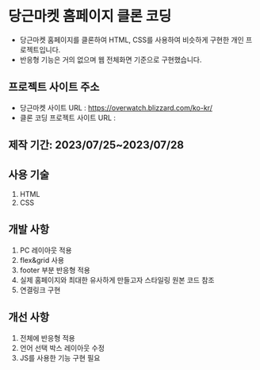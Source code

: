# 당근마켓 홈페이지 클론 코딩 

- 당근마켓 홈페이지를 클론하여 HTML, CSS를 사용하여 비슷하게 구현한 개인 프로젝트입니다.
- 반응형 기능은 거의 없으며 웹 전체화면 기준으로 구현했습니다.

## 프로젝트 사이트 주소
- 당근마켓 사이트 URL : https://overwatch.blizzard.com/ko-kr/  
- 클론 코딩 프로젝트 사이트 URL :   

## 제작 기간: 2023/07/25~2023/07/28
## 사용 기술
1. HTML
2. CSS


## 개발 사항
1. PC 레이아웃 적용
2. flex&grid 사용
3. footer 부분 반응형 적용
4. 실제 홈페이지와 최대한 유사하게 만들고자 스타일링 원본 코드 참조
5. 연결링크 구현

## 개선 사항
1. 전체에 반응형 적용
2. 언어 선택 박스 레이아웃 수정
3. JS를 사용한 기능 구현 필요
